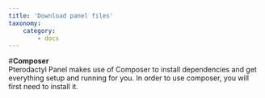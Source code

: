 ```yaml
---
title: 'Download panel files'
taxonomy:
    category:
        - docs
---
```


#**Composer**  
Pterodactyl Panel makes use of Composer to install dependencies and get everything setup and running for you. In order to use composer, you will first need to install it.
